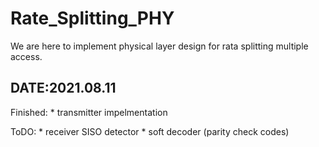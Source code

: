# Rate_Splitting_PHY
We are here to implement physical layer design for rata splitting multiple access.

## DATE:2021.08.11 

  Finished: * transmitter impelmentation 
  
  ToDO:     * receiver SISO detector 
            * soft decoder (parity check codes) 
